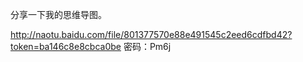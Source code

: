 分享一下我的思维导图。

http://naotu.baidu.com/file/801377570e88e491545c2eed6cdfbd42?token=ba146c8e8cbca0be 密码：Pm6j

